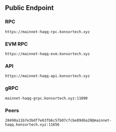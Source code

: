 ## Public Endpoint

### RPC
```
https://mainnet-haqq-rpc.konsortech.xyz
```

### EVM RPC
```
https://mainnet-haqq-evm.konsortech.xyz
```

### API
```
https://mainnet-haqq-api.konsortech.xyz
```

### gRPC
```
mainnet-haqq-grpc.konsortech.xyz:11090
```

### Peers
```
28498a11b7e3bdf7e63fb6c57b07cfcbe89d6a20@mainnet-haqq.konsortech.xyz:11656
```
